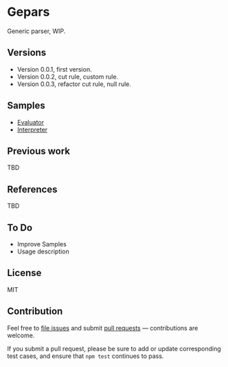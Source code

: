 # Gepars

Generic parser, WIP.

## Versions

- Version 0.0.1, first version.
- Version 0.0.2, cut rule, custom rule.
- Version 0.0.3, refactor cut rule, null rule.

## Samples

- [Evaluator](https://github.com/ajlopez/gepars/tree/master/samples/evaluator)
- [Interpreter](https://github.com/ajlopez/gepars/tree/master/samples/interpreter)

## Previous work

TBD

## References

TBD

## To Do

- Improve Samples
- Usage description

## License

MIT

## Contribution

Feel free to [file issues](https://github.com/ajlopez/gepars) and submit
[pull requests](https://github.com/ajlopez/gepars/pulls) — contributions are
welcome.

If you submit a pull request, please be sure to add or update corresponding
test cases, and ensure that `npm test` continues to pass.

